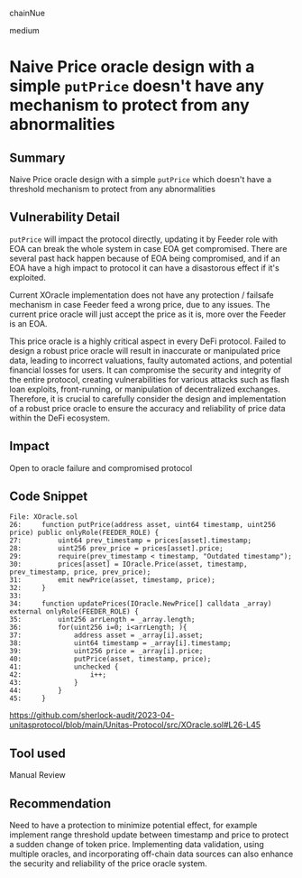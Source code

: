 chainNue

medium

# Naive Price oracle design with a simple `putPrice` doesn't have any mechanism to protect from any abnormalities

## Summary

Naive Price oracle design with a simple `putPrice` which doesn't have a threshold mechanism to protect from any abnormalities

## Vulnerability Detail

`putPrice` will impact the protocol directly, updating it by Feeder role with EOA can break the whole system in case EOA get compromised. There are several past hack happen because of EOA being compromised, and if an EOA have a high impact to protocol it can have a disastorous effect if it's exploited.

Current XOracle implementation does not have any protection / failsafe mechanism in case Feeder feed a wrong price, due to any issues. The current price oracle will just accept the price as it is, more over the Feeder is an EOA.

This price oracle is a highly critical aspect in every DeFi protocol. Failed to design a robust price oracle will result in inaccurate or manipulated price data, leading to incorrect valuations, faulty automated actions, and potential financial losses for users. It can compromise the security and integrity of the entire protocol, creating vulnerabilities for various attacks such as flash loan exploits, front-running, or manipulation of decentralized exchanges. Therefore, it is crucial to carefully consider the design and implementation of a robust price oracle to ensure the accuracy and reliability of price data within the DeFi ecosystem.

## Impact

Open to oracle failure and compromised protocol

## Code Snippet

```solidity
File: XOracle.sol
26:     function putPrice(address asset, uint64 timestamp, uint256 price) public onlyRole(FEEDER_ROLE) {
27:         uint64 prev_timestamp = prices[asset].timestamp;
28:         uint256 prev_price = prices[asset].price;
29:         require(prev_timestamp < timestamp, "Outdated timestamp");
30:         prices[asset] = IOracle.Price(asset, timestamp, prev_timestamp, price, prev_price);
31:         emit newPrice(asset, timestamp, price);
32:     }
33:
34:     function updatePrices(IOracle.NewPrice[] calldata _array) external onlyRole(FEEDER_ROLE) {
35:         uint256 arrLength = _array.length;
36:         for(uint256 i=0; i<arrLength; ){
37:             address asset = _array[i].asset;
38:             uint64 timestamp = _array[i].timestamp;
39:             uint256 price = _array[i].price;
40:             putPrice(asset, timestamp, price);
41:             unchecked {
42:                 i++;
43:             }
44:         }
45:     }
```

https://github.com/sherlock-audit/2023-04-unitasprotocol/blob/main/Unitas-Protocol/src/XOracle.sol#L26-L45

## Tool used

Manual Review

## Recommendation

Need to have a protection to minimize potential effect, for example implement range threshold update between timestamp and price to protect a sudden change of token price. Implementing data validation, using multiple oracles, and incorporating off-chain data sources can also enhance the security and reliability of the price oracle system.

